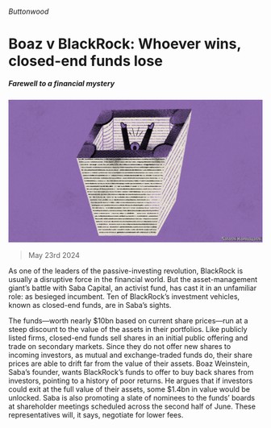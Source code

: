 ###### Buttonwood

# Boaz v BlackRock: Whoever wins, closed-end funds lose 

##### Farewell to a financial mystery 

![image](images/20240525_FND003.jpg) 

> May 23rd 2024 

As one of the leaders of the passive-investing revolution, BlackRock is usually a disruptive force in the financial world. But the asset-management giant’s battle with Saba Capital, an activist fund, has cast it in an unfamiliar role: as besieged incumbent. Ten of BlackRock’s investment vehicles, known as closed-end funds, are in Saba’s sights.

The funds—worth nearly $10bn based on current share prices—run at a steep discount to the value of the assets in their portfolios. Like publicly listed firms, closed-end funds sell shares in an initial public offering and trade on secondary markets. Since they do not offer new shares to incoming investors, as mutual and exchange-traded funds do, their share prices are able to drift far from the value of their assets. Boaz Weinstein, Saba’s founder, wants BlackRock’s funds to offer to buy back shares from investors, pointing to a history of poor returns. He argues that if investors could exit at the full value of their assets, some $1.4bn in value would be unlocked. Saba is also promoting a slate of nominees to the funds’ boards at shareholder meetings scheduled across the second half of June. These representatives will, it says, negotiate for lower fees.

